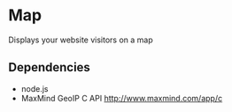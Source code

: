 # Map

Displays your website visitors on a map

## Dependencies

- node.js
- MaxMind GeoIP C API http://www.maxmind.com/app/c

